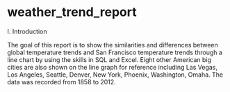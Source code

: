 # weather_trend_report

I.	Introduction

The goal of this report is to show the similarities and differences between global temperature trends and San Francisco temperature trends through a line chart by using the skills in SQL and Excel. Eight other American big cities are also shown on the line graph for reference including Las Vegas, Los Angeles, Seattle, Denver, New York, Phoenix, Washington, Omaha. The data was recorded from 1858 to 2012.

